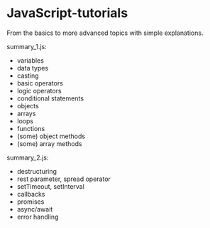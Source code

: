 # JavaScript-tutorials
From the basics to more advanced topics with simple explanations.

summary_1.js: 
- variables 
- data types
- casting 
- basic operators
- logic operators
- conditional statements
- objects
- arrays
- loops
- functions
- (some) object methods
- (some) array methods

summary_2.js:
- destructuring
- rest parameter, spread operator
- setTimeout, setInterval
- callbacks
- promises
- async/await
- error handling

